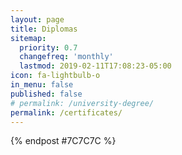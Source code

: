 ```yaml
---
layout: page
title: Diplomas
sitemap:
  priority: 0.7
  changefreq: 'monthly'
  lastmod: 2019-02-11T17:08:23-05:00
icon: fa-lightbulb-o
in_menu: false
published: false
# permalink: /university-degree/
permalink: /certificates/
---
```


{% endpost #7C7C7C %}
